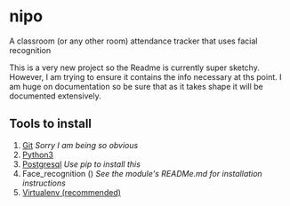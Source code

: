# nipo
A classroom (or any other room) attendance tracker that uses facial recognition

This is a very new project so the Readme is currently super sketchy. However, I am trying to ensure it contains the info necessary at ths point. I am huge on documentation so be sure that as it takes shape it will be documented extensively.

## Tools to install
1. [Git]() *Sorry I am being so obvious*
1. [Python3]()
1. [Postgresql]() *Use pip to install this*
1. Face_recognition () *See the module's READMe.md for installation instructions*
1. [Virtualenv (recommended)]()

